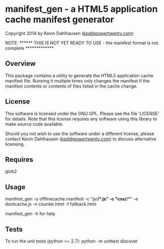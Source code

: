 manifest_gen - a HTML5 application cache manifest generator
===========================================================
Copyright 2014 by Kevin Dahlhausen (kpd@powertwenty.com)




NOTE: ****** THIS IS NOT YET READY TO USE - the manifest format is not complete *************




Overview
--------
This package contains a utility to generate the HTML5 application cache manifest file.   Running it multiple times only changes the manifest if the manifest contents or contents of files listed in the cache change. 

License
-------
This software is licensed under the GNU GPL.  Please see the file 'LICENSE' for details.  Note that this license requires any software using this library to make source code available. 

Should you not wish to use the software under a different license, please contact Kevin Dahlhausen (kpd@powertwenty.com) to discuss alternative licensing.
 

Requires
--------
glob2


Usage
-----

manifest_gen -o offlinecache.manifest -c "js/**/*.js" -c "css/**/*" -e dontcache.js -n counter.html -f fallback.html

manifest_gen -h for help


Tests
-----
To run the unit tests (python >= 2.7):
    python -m unittest discover
